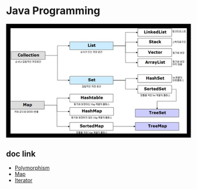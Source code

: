# Java Programming

![datastructure](./img/datastructure.jpg)

## doc link
* [Polymorphism](./doc/Polymorphism.md)
* [Map](./doc/Map.md)
* [Iterator](./doc/Iterator.md)